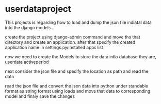 # userdataproject


This projects is regarding how to load and dump the json file indiatal data into the django models..

create the project using django-admin command
and move tho that directory and create an application.
after that specify the created application name in settings.py/installed apps list


now we need to create the Models to store the data intlo database
they are,
userdata
activeperiod


next consider the json file and specify the location as path and read the data

read the json file and convert the json data into python under standable format as string format using loads
and move that data to corresponding model and finaly save the changes

 
